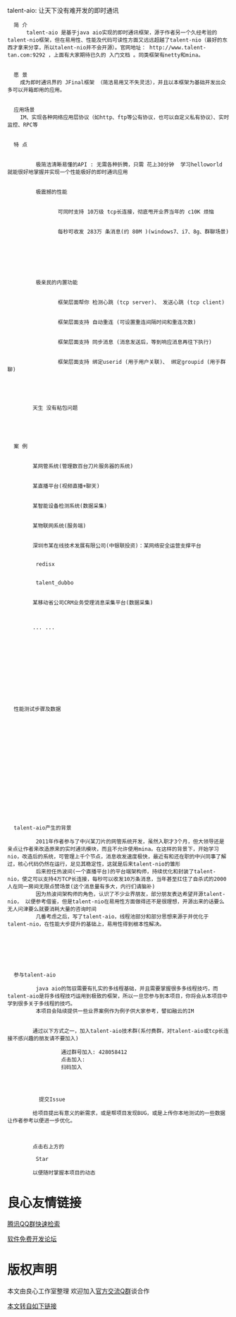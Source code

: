  
  talent-aio: 让天下没有难开发的即时通讯
 

 
	  简 介 
		  talent-aio 是基于java aio实现的即时通讯框架，源于作者另一个久经考验的talent-nio框架，但在易用性、性能及代码可读性方面又远远超越了talent-nio（最好的东西才拿来分享，所以talent-nio并不会开源）。官网地址： http://www.talent-tan.com:9292 ，上面有大家期待已久的 入门文档 。同类框架有netty和mina。
	 
	
	  愿 景 
		成为即时通讯界的 JFinal框架 （简洁易用又不失灵活），并且以本框架为基础开发出众多可以开箱即用的应用。
	 
		 
	  应用场景 
		IM、实现各种网络应用层协议（如http、ftp等公有协议，也可以自定义私有协议）、实时监控、RPC等
	 
		
	  特 点 
		 
		   
			 极简洁清晰易懂的API : 无需各种折腾，只需 花上30分钟  学习helloworld 就能很好地掌握并实现一个性能极好的即时通讯应用
		   
		   
			 极震撼的性能 
			 
				 
					可同时支持 10万级 tcp长连接，彻底甩开业界当年的 c10K 烦恼
				 
				 
					每秒可收发 283万 条消息(约 80M )(windows7、i7、8g、群聊场景)
				 
			 
		   
		  
		  
		  
		   
			 极亲民的内置功能 
			 
				 
					框架层面帮你 检测心跳 (tcp server)、 发送心跳 (tcp client)
				 
				 
					框架层面支持 自动重连 (可设置重连间隔时间和重连次数)
				 
				 
					框架层面支持 同步消息 (消息发送后，等到响应消息再往下执行)
				 
				 
					框架层面支持 绑定userid (用于用户关联)、 绑定groupid (用于群聊)
				 
			 
		   
		  
		   
			天生 没有粘包问题 
		   
		  
		 
	 
		
	  案 例 
		 
		   
			某网管系统(管理数百台刀片服务器的系统)
		   
		   
			某直播平台(视频直播+聊天)
		   
		   
			某智能设备检测系统(数据采集)
		   
		   
			某物联网系统(服务端)
		   
		   
			深圳市某在线技术发展有限公司(中银联投资)：某网络安全运营支撑平台
		   
		   
			 redisx 
		   
		   
			 talent_dubbo 
		   
		   
			某移动省公司CRM业务受理消息采集平台(数据采集)
		   
		  
		   
			... ...
		   
		  
		 
	 
		
		
		
		
		
		
		

	  性能测试步骤及数据 
		 
			 
				 
				 
				 
			 
			 
				 
				 
				 
				 
			 
		 
	 




	  talent-aio产生的背景 
		 
			 2011年作者参与了中兴某刀片的网管系统开发，虽然入职才3个月，但大领导还是亲点让作者来改造原来的实时通讯模块，而且不允许使用mina。在这样的背景下，开始学习nio，改造后的系统，可管理上千个节点，消息收发速度极快，最近有和还在职的中兴同事了解过，核心代码仍然在运行，足见其稳定性，这就是后来talent-nio的雏形 
			 后来担任热波间(一个直播平台)的平台端架构师，持续优化和封装了talent-nio，使之可以支持4万TCP长连接，每秒可以收发10万条消息，当年甚至扛住了自杀式的2000人在同一房间无限点赞场景(这个消息量有多大，内行们请脑补) 
			 因为热波间架构师的角色，认识了不少业界朋友，部分朋友表达希望开源talent-nio， 以便参考借鉴，但是talent-nio在易用性方面做得还不是很理想，开源出来的话要么无人问津要么就要消耗大量的咨询时间 
			 几番考虑之后，写了talent-aio，线程池部分和部分思想来源于并优化于talent-nio，在性能大步提升的基础上，易用性得到根本性解决。 
		 
	 





	  参与talent-aio 
		 
			 java aio的驾驭需要有扎实的多线程基础，并且需要掌握很多多线程技巧，而talent-aio是将多线程技巧运用到极致的框架，所以一旦您参与到本项目，你将会从本项目中学到很多关于多线程的技巧。 
			 本项目会陆续提供一些业界案例作为例子供大家参考，譬如融云的IM 

			 
			通过以下方式之一，加入talent-aio技术群(系付费群，对talent-aio或tcp长连接不感兴趣的朋友请不要加入)
				 
					 通过群号加入: 428058412 
					 点击加入:     
					 扫码加入    
				 
			 
			 
			 
			  提交Issue
			 
			给项目提出有意义的新需求，或是帮项目发现BUG，或是上传你本地测试的一些数据让作者参考以便进一步优化。
			 

			 
			点击右上方的
			 
			 Star 
			 
			以便随时掌握本项目的动态
			 
		 
	 



 


 # 良心友情链接

[腾讯QQ群快速检索](http://u.720life.cn/s/8cf73f7c)

[软件免费开发论坛](http://u.720life.cn/s/bbb01dc0)

# 版权声明 

本文由良心工作室整理 欢迎加入[官方交流Q群](https://u.720life.cn/s/f2316816)谈合作

[本文转自如下链接](http://u.720life.cn/g/2e71d0f0a5c601172267ba20d3a43c6e26b3c0b1fd4c8d1adbdd35e74171fa27d11de685b38815b02d34205d916999a0f9b55651fcd708ab15dab8cd5f4f0b66)